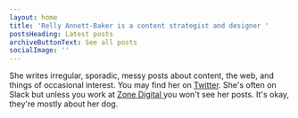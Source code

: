 ```yaml
---
layout: home
title: 'Relly Annett-Baker is a content strategist and designer '
postsHeading: Latest posts
archiveButtonText: See all posts
socialImage: ''
---
```

She writes irregular, sporadic, messy posts about content, the web, and things of occasional interest. You may find her on [Twitter](https://www.twitter.com/RellyAB). She's often on Slack but unless you work at [Zone Digital ](http://www.zonedigital.com) you won't see her posts. It's okay, they're mostly about her dog.
